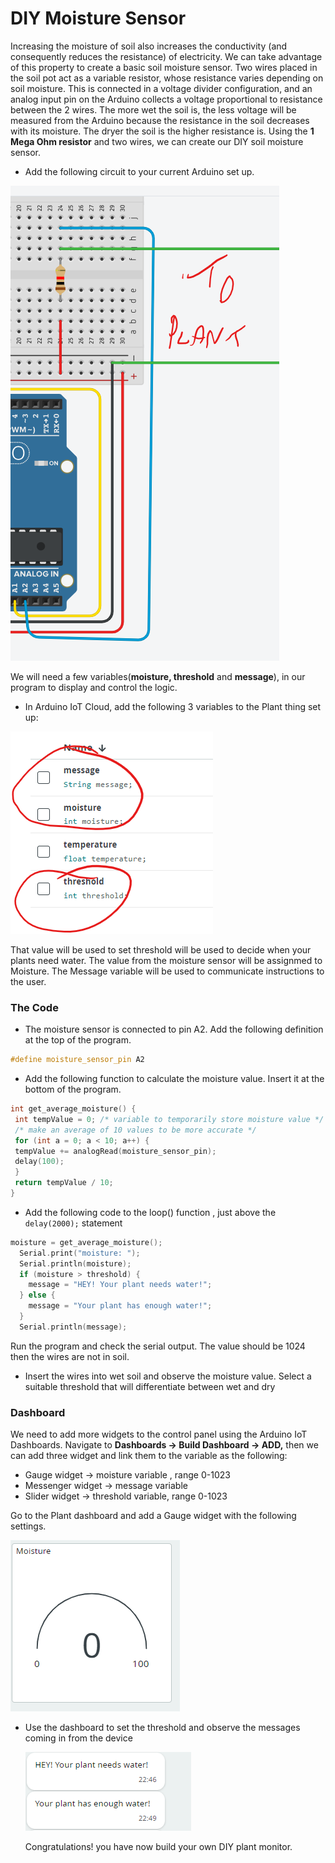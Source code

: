 # DIY Moisture Sensor

Increasing the moisture of soil also increases the conductivity (and consequently reduces the resistance) of electricity. We can take advantage of this property to create a basic soil moisture sensor. 
Two wires placed in the soil pot act as a variable resistor, whose resistance varies depending on soil moisture. This is connected in a voltage divider configuration, and an analog input pin on the Arduino collects a voltage proportional to resistance between the 2 wires. The more wet the soil is, the less voltage will be measured from the Arduino because the resistance in the soil decreases with its moisture. The dryer the soil is the higher resistance is. Using the **1 Mega Ohm resistor** and two wires, we can create our DIY soil moisture sensor.

+ Add the following circuit to your current Arduino set up. 

![image-20230302223807064](./img/image-20230302223807064.png)

We will need a few variables(**moisture,  threshold** and **message**), in our program to display and control the logic.

+ In Arduino IoT Cloud, add the following 3 variables to the Plant thing set up: 

![image-20230302231015752](./img/image-20230302231015752.png)

That value will be used to set  threshold will be used to decide when your plants need water. The value from the moisture sensor will be assignmed to Moisture. The Message variable will be used to communicate instructions to the user.



### The Code

+ The moisture sensor is connected to pin A2. Add the following definition at the top of the program. 

~~~c++
#define moisture_sensor_pin A2
~~~

+ Add the following function to calculate the moisture value. Insert it at the bottom of the program. 

~~~c++
int get_average_moisture() {  
 int tempValue = 0; /* variable to temporarily store moisture value */  
 /* make an average of 10 values to be more accurate */  
 for (int a = 0; a < 10; a++) {  
 tempValue += analogRead(moisture_sensor_pin);  
 delay(100);  
 }  
 return tempValue / 10;  
}  
~~~

+ Add the following code to the loop() function , just above the ``delay(2000);`` statement

~~~c++
moisture = get_average_moisture();
  Serial.print("moisture: ");
  Serial.println(moisture);
  if (moisture > threshold) {
    message = "HEY! Your plant needs water!"; 
  } else {
    message = "Your plant has enough water!";
  }
  Serial.println(message);
~~~

Run the program and check the serial output. The value should be 1024 then the wires are not in soil. 

+ Insert the wires into wet soil and observe  the moisture value. Select a suitable threshold that will differentiate between wet and dry

### Dashboard

We need to add more widgets to the control panel using the Arduino IoT Dashboards. Navigate to **Dashboards -> Build Dashboard -> ADD,** then we can add three widget and link them to the variable as the following:

- Gauge widget -> moisture variable , range 0-1023
- Messenger widget -> message variable
- Slider widget -> threshold variable, range 0-1023

Go to the Plant dashboard and add a Gauge widget with the following settings. 



![image-20230302224026572](./img/image-20230302224026572.png)

+ Use the dashboard to set the threshold and observe the messages coming in from the device

  ![image-20230302235323904](./img/image-20230302235323904.png)

  Congratulations! you have now build your own DIY plant monitor.